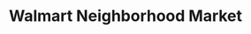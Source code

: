 ---
title: "Walmart Neighborhood Market"
url: /orlando/walmart-neighborhood-market-colonial-west-drive/
shop: supermarket
---